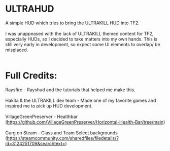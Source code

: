 <h1 class="SelectedElement">ULTRAHUD</h1>
A simple HUD which tries to bring the ULTRAKILL HUD into TF2.&nbsp;
<br><br>
I was unappeased with the lack of ULTRAKILL themed content for TF2, especially HUDs, so I decided to take matters into my own hands. This is still very early in development, so expect some UI elements to overlap/ be misplaced.
<br><br>
<h1>Full Credits:</h1>Raysfire - Rayshud and the tutorials that helped me make this.<br><br>Hakita &amp; the ULTRAKILL dev team - Made one of my favorite games and inspired me to pick up HUD development.<br><br>VillageGreenPreserver - Healthbar (<a href="https://github.com/VillageGreenPreserver/Horizontal-Health-Bar/tree/main" target="_blank">https://github.com/VillageGreenPreserver/Horizontal-Health-Bar/tree/main</a>)<br><br>Gurg on Steam - Class and Team Select backgrounds (<a href="https://steamcommunity.com/sharedfiles/filedetails/?id=3124251709&amp;searchtext=" rel="nofollow" target="_blank">https://steamcommunity.com/sharedfiles/filedetails/?id=3124251709&amp;searchtext=</a>)<br><br>
